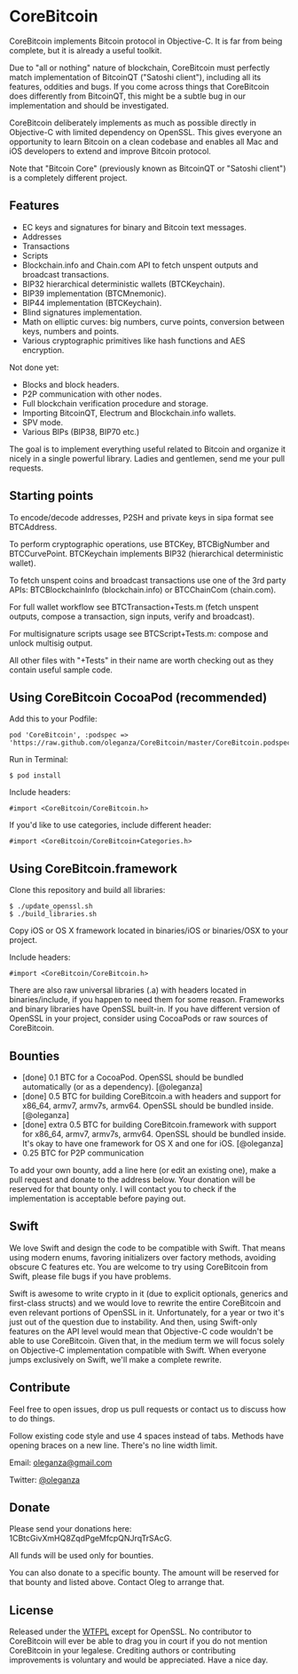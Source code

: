 CoreBitcoin
===========

CoreBitcoin implements Bitcoin protocol in Objective-C. It is far from being complete, but it is already a useful toolkit.

Due to "all or nothing" nature of blockchain, CoreBitcoin must perfectly match implementation of BitcoinQT ("Satoshi client"), including all its features, oddities and bugs. If you come across things that CoreBitcoin does differently from BitcoinQT, this might be a subtle bug in our implementation and should be investigated.

CoreBitcoin deliberately implements as much as possible directly in Objective-C with limited dependency on OpenSSL. This gives everyone an opportunity to learn Bitcoin on a clean codebase and enables all Mac and iOS developers to extend and improve Bitcoin protocol.

Note that "Bitcoin Core" (previously known as BitcoinQT or "Satoshi client") is a completely different project.


Features
--------

- EC keys and signatures for binary and Bitcoin text messages.
- Addresses
- Transactions
- Scripts
- Blockchain.info and Chain.com API to fetch unspent outputs and broadcast transactions.
- BIP32 hierarchical deterministic wallets (BTCKeychain).
- BIP39 implementation (BTCMnemonic).
- BIP44 implementation (BTCKeychain).
- Blind signatures implementation.
- Math on elliptic curves: big numbers, curve points, conversion between keys, numbers and points.
- Various cryptographic primitives like hash functions and AES encryption.

Not done yet:

- Blocks and block headers.
- P2P communication with other nodes.
- Full blockchain verification procedure and storage.
- Importing BitcoinQT, Electrum and Blockchain.info wallets.
- SPV mode.
- Various BIPs (BIP38, BIP70 etc.)

The goal is to implement everything useful related to Bitcoin and organize it nicely in a single powerful library. Ladies and gentlemen, send me your pull requests.


Starting points
---------------

To encode/decode addresses, P2SH and private keys in sipa format see BTCAddress.

To perform cryptographic operations, use BTCKey, BTCBigNumber and BTCCurvePoint. BTCKeychain implements BIP32 (hierarchical deterministic wallet).

To fetch unspent coins and broadcast transactions use one of the 3rd party APIs: BTCBlockchainInfo (blockchain.info) or BTCChainCom (chain.com).

For full wallet workflow see BTCTransaction+Tests.m (fetch unspent outputs, compose a transaction, sign inputs, verify and broadcast).

For multisignature scripts usage see BTCScript+Tests.m: compose and unlock multisig output.

All other files with "+Tests" in their name are worth checking out as they contain useful sample code.


Using CoreBitcoin CocoaPod (recommended)
----------------------------------------

Add this to your Podfile:

    pod 'CoreBitcoin', :podspec => 'https://raw.github.com/oleganza/CoreBitcoin/master/CoreBitcoin.podspec'

Run in Terminal:

    $ pod install

Include headers:

	#import <CoreBitcoin/CoreBitcoin.h>

If you'd like to use categories, include different header:

	#import <CoreBitcoin/CoreBitcoin+Categories.h>


Using CoreBitcoin.framework
---------------------------

Clone this repository and build all libraries:

	$ ./update_openssl.sh
	$ ./build_libraries.sh

Copy iOS or OS X framework located in binaries/iOS or binaries/OSX to your project.

Include headers:

	#import <CoreBitcoin/CoreBitcoin.h>
	
There are also raw universal libraries (.a) with headers located in binaries/include, if you happen to need them for some reason. Frameworks and binary libraries have OpenSSL built-in. If you have different version of OpenSSL in your project, consider using CocoaPods or raw sources of CoreBitcoin.


Bounties
--------

- [done] 0.1 BTC for a CocoaPod. OpenSSL should be bundled automatically (or as a dependency). [@oleganza]
- [done] 0.5 BTC for building CoreBitcoin.a with headers and support for x86_64, armv7, armv7s, armv64. OpenSSL should be bundled inside. [@oleganza]
- [done] extra 0.5 BTC for building CoreBitcoin.framework with support for x86_64, armv7, armv7s, armv64. OpenSSL should be bundled inside. It's okay to have one framework for OS X and one for iOS. [@oleganza]
- 0.25 BTC for P2P communication

To add your own bounty, add a line here (or edit an existing one), make a pull request and donate to the address below. Your donation will be reserved for that bounty only. I will contact you to check if the implementation is acceptable before paying out.


Swift
-----

We love Swift and design the code to be compatible with Swift. That means using modern enums, favoring initializers over factory methods, avoiding obscure C features etc. You are welcome to try using CoreBitcoin from Swift, please file bugs if you have problems.

Swift is awesome to write crypto in it (due to explicit optionals, generics and first-class structs) and we would love to rewrite the entire CoreBitcoin and even relevant portions of OpenSSL in it. Unfortunately, for a year or two it's just out of the question due to instability. And then, using Swift-only features on the API level would mean that Objective-C code wouldn't be able to use CoreBitcoin. Given that, in the medium term we will focus solely on Objective-C implementation compatible with Swift. When everyone jumps exclusively on Swift, we'll make a complete rewrite.


Contribute
----------

Feel free to open issues, drop us pull requests or contact us to discuss how to do things.

Follow existing code style and use 4 spaces instead of tabs. Methods have opening braces on a new line. There's no line width limit.

Email: [oleganza@gmail.com](mailto:oleganza@gmail.com)

Twitter: [@oleganza](http://twitter.com/oleganza)


Donate
------

Please send your donations here: 1CBtcGivXmHQ8ZqdPgeMfcpQNJrqTrSAcG.

All funds will be used only for bounties.

You can also donate to a specific bounty. The amount will be reserved for that bounty and listed above. Contact Oleg to arrange that.


License
-------

Released under the [WTFPL](http://www.wtfpl.net) except for OpenSSL. No contributor to CoreBitcoin will ever be able to drag you in court if you do not mention CoreBitcoin in your legalese. Crediting authors or contributing improvements is voluntary and would be appreciated. Have a nice day.


